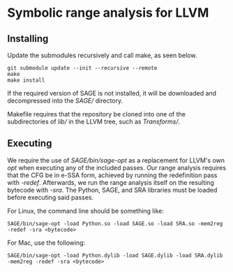 # Symbolic range analysis for LLVM

## Installing

Update the submodules recursively and call make, as seen below.

    git submodule update --init --recursive --remote
    make
    make install

If the required version of SAGE is not installed, it will be downloaded and
decompressed into the *SAGE/* directory.

Makefile requires that the repository be cloned into one of the
subdirectories of *lib/* in the LLVM tree, such as *Transforms/*.

## Executing
We require the use of *SAGE/bin/sage-opt* as a replacement for LLVM's
own *opt* when executing any of the included passes.
Our range analysis requires that the CFG be in e-SSA form, achieved by
running the redefinition pass with *-redef*. Afterwards, we run the
range analysis itself on the resulting bytecode with *-sra*. The
Python, SAGE, and SRA libraries must be loaded before executing said
passes.

For Linux, the command line should be something like:

    SAGE/bin/sage-opt -load Python.so -load SAGE.so -load SRA.so -mem2reg -redef -sra <bytecode>

For Mac, use the following:

    SAGE/bin/sage-opt -load Python.dylib -load SAGE.dylib -load SRA.dylib -mem2reg -redef -sra <bytecode>

